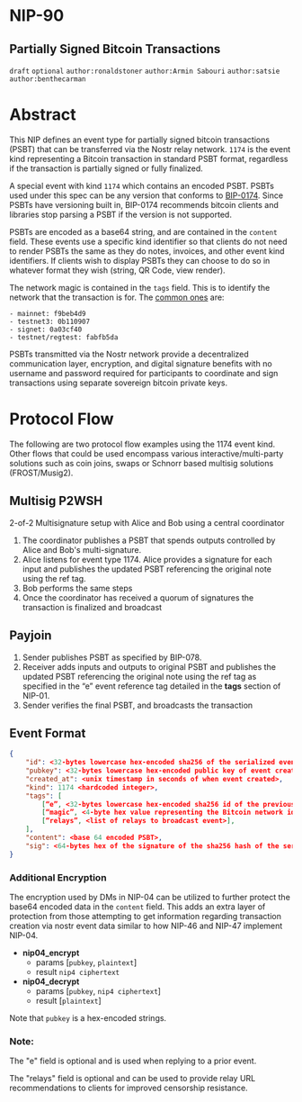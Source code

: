 NIP-90
======

Partially Signed Bitcoin Transactions
--------------------------------------------
`draft` `optional` `author:ronaldstoner` `author:Armin Sabouri` `author:satsie` `author:benthecarman`

# Abstract

This NIP defines an event type for partially signed bitcoin transactions (PSBT) that can be transferred via the Nostr relay network. `1174` is the event kind representing a Bitcoin transaction in standard PSBT format, regardless if the transaction is partially signed or fully finalized.

A special event with kind `1174` which contains an encoded PSBT. PSBTs used under this spec can be any version that conforms to [BIP-0174](https://github.com/bitcoin/bips/blob/master/bip-0174.mediawiki). Since PSBTs have versioning built in, BIP-0174 recommends bitcoin clients and libraries stop parsing a PSBT if the version is not supported.

PSBTs are encoded as a base64 string, and are contained in the `content` field. These events use a specific kind identifier so that clients do not need to render PSBTs the same as they do notes, invoices, and other event kind identifiers. If clients wish to display PSBTs they can choose to do so in whatever format they wish (string, QR Code, view render).

The network magic is contained in the `tags` field. This is to identify the network that the transaction is for. The [common ones](https://en.bitcoin.it/wiki/Protocol_documentation#Message_structure) are:
```
- mainnet: f9beb4d9
- testnet3: 0b110907
- signet: 0a03cf40
- testnet/regtest: fabfb5da
``` 

PSBTs transmitted via the Nostr network provide a decentralized communication layer, encryption, and digital signature benefits with no username and password required for participants to coordinate and sign transactions using separate sovereign bitcoin private keys.

# Protocol Flow
The following are two protocol flow examples using the 1174 event kind. Other flows that could be used encompass various interactive/multi-party solutions such as coin joins, swaps or Schnorr based multisig solutions (FROST/Musig2).

## Multisig P2WSH
2-of-2 Multisignature setup with Alice and Bob using a central coordinator

1.  The coordinator publishes a PSBT that spends outputs controlled by Alice and Bob's multi-signature.
2.  Alice listens for event type 1174. Alice provides a signature for each input and publishes the updated PSBT referencing the original note using the ref tag.
3.  Bob performs the same steps
4.  Once the coordinator has received a quorum of signatures the transaction is finalized and broadcast 

## Payjoin

1. Sender publishes PSBT as specified by BIP-078.
2. Receiver adds inputs and outputs to original PSBT and publishes the updated PSBT referencing the original note using the ref tag as specified in the “e” event reference tag detailed in the **tags** section of NIP-01.
3. Sender verifies the final PSBT, and broadcasts the transaction

## Event Format
```json
{
	"id": <32-bytes lowercase hex-encoded sha256 of the serialized event data>,
	"pubkey": <32-bytes lowercase hex-encoded public key of event creator>,
	"created_at": <unix timestamp in seconds of when event created>,
	"kind": 1174 <hardcoded integer>,
	"tags": [
		[“e”, <32-bytes lowercase hex-encoded sha256 id of the previous serialized event data> ], 
		[“magic”, <4-byte hex value representing the Bitcoin network identifier>],
		[“relays”, <list of relays to broadcast event>],
	],
	"content": <base 64 encoded PSBT>,
	"sig": <64-bytes hex of the signature of the sha256 hash of the serialized event data, which is the same as the "id" field>
}
```

### Additional Encryption
The encryption used by DMs in NIP-04 can be utilized to further protect the base64 encoded data in the `content` field. This adds an extra layer of protection from those attempting to get information regarding transaction creation via nostr event data similar to how NIP-46 and NIP-47 implement NIP-04. 

- **nip04_encrypt**
  - params [`pubkey`, `plaintext`]
  - result `nip4 ciphertext`
- **nip04_decrypt**
  - params [`pubkey`, `nip4 ciphertext`]
  - result [`plaintext`]

Note that `pubkey` is a hex-encoded strings.

### Note:
The "e" field is optional and is used when replying to a prior event.  
  
The "relays" field is optional and can be used to provide relay URL recommendations to clients for improved censorship resistance.